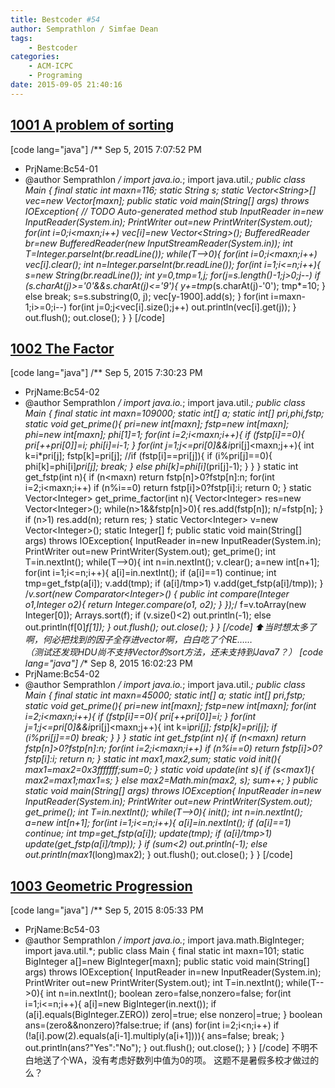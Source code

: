```yaml
---
title: Bestcoder #54
author: Semprathlon / Simfae Dean
tags:
	- Bestcoder
categories:
	- ACM-ICPC
	- Programing
date: 2015-09-05 21:40:16
---
```

[1001 A problem of sorting](http://acm.hdu.edu.cn/showproblem.php?pid=5427)
----
[code lang="java"]
/** Sep 5, 2015 7:07:52 PM
 * PrjName:Bc54-01
 * @author Semprathlon
 */
import java.io.*;
import java.util.*;
public class Main {
    final static int maxn=116;
    static String s;
    static Vector&lt;String&gt;[] vec=new Vector[maxn];
    public static void main(String[] args) throws IOException{
        // TODO Auto-generated method stub
        InputReader in=new InputReader(System.in);
        PrintWriter out=new PrintWriter(System.out);
        for(int i=0;i&lt;maxn;i++)
            vec[i]=new Vector&lt;String&gt;();
        BufferedReader br=new BufferedReader(new InputStreamReader(System.in));
        int T=Integer.parseInt(br.readLine());
        while(T--&gt;0){
            for(int i=0;i&lt;maxn;i++)
                vec[i].clear();
            int n=Integer.parseInt(br.readLine());
            for(int i=1;i&lt;=n;i++){
                s=new String(br.readLine());
                int y=0,tmp=1,j;
                for(j=s.length()-1;j&gt;0;j--)
                    if (s.charAt(j)&gt;='0'&amp;&amp;s.charAt(j)&lt;='9'){
                        y+=tmp*(s.charAt(j)-'0');
                        tmp*=10;
                    }
                    else 
                        break;
                s=s.substring(0, j);
                vec[y-1900].add(s);
            }
            for(int i=maxn-1;i&gt;=0;i--)
                for(int j=0;j&lt;vec[i].size();j++)
                    out.println(vec[i].get(j));
        }
        out.flush();
        out.close();
    }
}
[/code]

[1002 The Factor](http://acm.hdu.edu.cn/showproblem.php?pid=5428)
----
[code lang="java"]
/** Sep 5, 2015 7:30:23 PM
 * PrjName:Bc54-02
 * @author Semprathlon
 */
import java.io.*;
import java.util.*;
public class Main {
    final static int maxn=109000;
    static int[] a;
    static int[] pri,phi,fstp;
    static void get_prime(){
        pri=new int[maxn];
        fstp=new int[maxn];
        phi=new int[maxn];
        phi[1]=1;
        for(int i=2;i&lt;maxn;i++){
            if (fstp[i]==0){
                pri[++pri[0]]=i;
                phi[i]=i-1;
            }
            for(int j=1;j&lt;=pri[0]&amp;&amp;i*pri[j]&lt;maxn;j++){
                int k=i*pri[j];
                fstp[k]=pri[j];
                //if (fstp[i]==pri[j]){
                if (i%pri[j]==0){
                    phi[k]=phi[i]*pri[j];
                    break;
                }
                else
                    phi[k]=phi[i]*(pri[j]-1);
            }
        }
    }
    static int get_fstp(int n){
        if (n&lt;maxn)
            return fstp[n]&gt;0?fstp[n]:n;
        for(int i=2;i&lt;maxn;i++)
            if (n%i==0)
                return fstp[i]&gt;0?fstp[i]:i;
        return 0;
    }
    static Vector&lt;Integer&gt; get_prime_factor(int n){
        Vector&lt;Integer&gt; res=new Vector&lt;Integer&gt;();
        while(n&gt;1&amp;&amp;fstp[n]&gt;0){
            res.add(fstp[n]);
            n/=fstp[n];
        }
        if (n&gt;1) res.add(n);
        return res;
    }
    static Vector&lt;Integer&gt; v=new Vector&lt;Integer&gt;();
    static Integer[] f;
    public static void main(String[] args) throws IOException{
        InputReader in=new InputReader(System.in);
        PrintWriter out=new PrintWriter(System.out);
        get_prime();
        int T=in.nextInt();
        while(T--&gt;0){
            int n=in.nextInt();
            v.clear();
            a=new int[n+1];
            for(int i=1;i&lt;=n;i++){
                a[i]=in.nextInt();
                if (a[i]==1) continue;
                int tmp=get_fstp(a[i]);
                v.add(tmp);
                if (a[i]/tmp&gt;1) v.add(get_fstp(a[i]/tmp));
            }
            /*v.sort(new Comparator&lt;Integer&gt;() {
                public int compare(Integer o1,Integer o2){
                    return Integer.compare(o1, o2);
                }
            });*/
            f=v.toArray(new Integer[0]);
            Arrays.sort(f);
            if (v.size()&lt;2)
                out.println(-1);
            else 
                out.println(f[0]*f[1]);
        }
        out.flush();
        out.close();
    }
}
[/code]
⬆️当时想太多了啊，何必把找到的因子全存进vector啊，白白吃了个RE……   
（测试还发现HDU尚不支持Vector的sort方法，还未支持到Java7？）
[code lang="java"]
/** Sep 8, 2015 16:02:23 PM
 * PrjName:Bc54-02
 * @author Semprathlon
 */
import java.io.*;
import java.util.*;
public class Main {
    final static int maxn=45000;
    static int[] a;
    static int[] pri,fstp;
    static void get_prime(){
        pri=new int[maxn];
        fstp=new int[maxn];
        for(int i=2;i&lt;maxn;i++){
            if (fstp[i]==0){
                pri[++pri[0]]=i;
            }
            for(int j=1;j&lt;=pri[0]&amp;&amp;i*pri[j]&lt;maxn;j++){
                int k=i*pri[j];
                fstp[k]=pri[j];
                if (i%pri[j]==0)
                    break;
            }
        }
    }
    static int get_fstp(int n){
        if (n&lt;maxn)
            return fstp[n]&gt;0?fstp[n]:n;
        for(int i=2;i&lt;maxn;i++)
            if (n%i==0)
                return fstp[i]&gt;0?fstp[i]:i;
        return n;
    }
    static int max1,max2,sum;
    static void init(){
        max1=max2=0x3fffffff;sum=0;
    }
    static void update(int s){
        if (s&lt;max1){
            max2=max1;max1=s;
        }
        else 
            max2=Math.min(max2, s);
        sum++;
    }
    public static void main(String[] args) throws IOException{
        InputReader in=new InputReader(System.in);
        PrintWriter out=new PrintWriter(System.out);
        get_prime();
        int T=in.nextInt();
        while(T--&gt;0){
            init();
            int n=in.nextInt();
            a=new int[n+1];
            for(int i=1;i&lt;=n;i++){
                a[i]=in.nextInt();
                if (a[i]==1) continue;
                int tmp=get_fstp(a[i]);
                update(tmp);
                if (a[i]/tmp&gt;1) update(get_fstp(a[i]/tmp));
            }
            if (sum&lt;2)
                out.println(-1);
            else 
                out.println(max1*(long)max2);
        }
        out.flush();
        out.close();
    }
}
[/code]

[1003 Geometric Progression](http://acm.hdu.edu.cn/showproblem.php?pid=5429)
----
[code lang="java"]
/** Sep 5, 2015 8:05:33 PM
 * PrjName:Bc54-03
 * @author Semprathlon
 */
import java.io.*;
import java.math.BigInteger;
import java.util.*;
public class Main {
    final static int maxn=101;
    static BigInteger a[]=new BigInteger[maxn];
    public static void main(String[] args) throws IOException{
        InputReader in=new InputReader(System.in);
        PrintWriter out=new PrintWriter(System.out);
        int T=in.nextInt();
        while(T--&gt;0){
            int n=in.nextInt();
            boolean zero=false,nonzero=false;
            for(int i=1;i&lt;=n;i++){
                a[i]=new BigInteger(in.next());
                if (a[i].equals(BigInteger.ZERO))
                    zero|=true;
                else
                    nonzero|=true;
            }
            boolean ans=(zero&amp;&amp;nonzero)?false:true;
            if (ans)
            for(int i=2;i&lt;n;i++)
                if (!a[i].pow(2).equals(a[i-1].multiply(a[i+1]))){
                    ans=false;
                    break;
                }
            out.println(ans?&quot;Yes&quot;:&quot;No&quot;);
        }
        out.flush();
        out.close();
    }
}
[/code]
不明不白地送了个WA，没有考虑好数列中值为0的项。
这题不是暑假多校才做过的么？